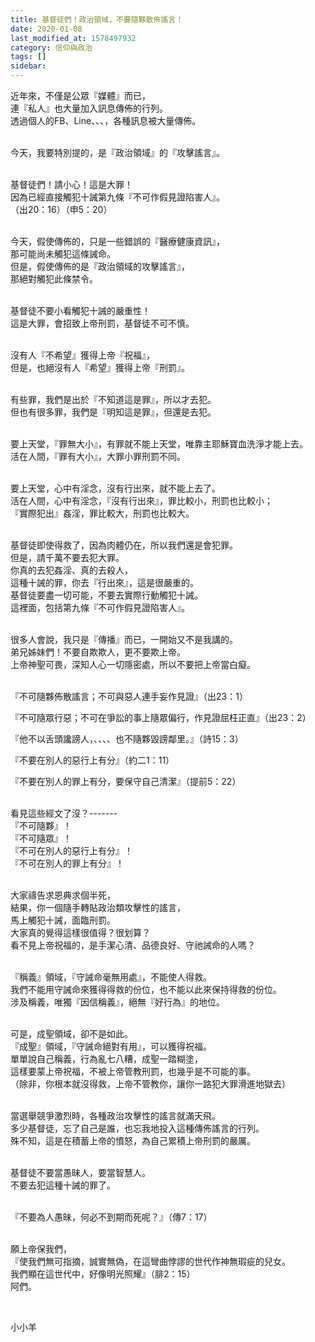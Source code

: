 ```yaml
---
title: 基督徒們！政治領域，不要隨夥散佈謠言！
date: 2020-01-08
last_modified_at: 1578497932
category: 信仰與政治
tags: []
sidebar: 
---
```


<p>近年來，不僅是公眾『媒體』而已，<br/>
連『私人』也大量加入訊息傳佈的行列。<br/>
透過個人的FB、Line、、、，各種訊息被大量傳佈。</p>
<p><br/>
今天，我要特別提的，是『政治領域』的『攻擊謠言』。</p>
<p><br/>
基督徒們！請小心！這是大罪！<br/>
因為已經直接觸犯十誡第九條『不可作假見證陷害人』。<br/>
（出20：16）（申5：20）</p>
<p><br/>
今天，假使傳佈的，只是一些錯誤的『醫療健康資訊』，<br/>
那可能尚未觸犯這條誡命。<br/>
但是，假使傳佈的是『政治領域的攻擊謠言』，<br/>
那絕對觸犯此條禁令。</p>
<p><br/>
基督徒不要小看觸犯十誡的嚴重性！<br/>
這是大罪，會招致上帝刑罰，基督徒不可不慎。</p>
<p><br/>
沒有人『不希望』獲得上帝『祝福』，<br/>
但是，也絕沒有人『希望』獲得上帝『刑罰』。</p>
<p><br/>
有些罪，我們是出於『不知道這是罪』，所以才去犯。<br/>
但也有很多罪，我們是『明知這是罪』，但還是去犯。</p>
<p><br/>
要上天堂，『罪無大小』，有罪就不能上天堂，唯靠主耶穌寶血洗淨才能上去。<br/>
活在人間，『罪有大小』，大罪小罪刑罰不同。</p>
<p><br/>
要上天堂，心中有淫念，沒有行出來，就不能上去了。<br/>
活在人間，心中有淫念，『沒有行出來』，罪比較小，刑罰也比較小；<br/>
『實際犯出』姦淫，罪比較大，刑罰也比較大。</p>
<p><br/>
基督徒即使得救了，因為肉體仍在，所以我們還是會犯罪。<br/>
但是，請千萬不要去犯大罪。<br/>
你真的去犯姦淫、真的去殺人，<br/>
這種十誡的罪，你去『行出來』，這是很嚴重的。<br/>
基督徒要盡一切可能，不要去實際行動觸犯十誡。<br/>
這裡面，包括第九條『不可作假見證陷害人』。</p>
<p><br/>
很多人會說，我只是『傳播』而已，一開始又不是我講的。<br/>
弟兄姊妹們！不要自欺欺人，更不要欺上帝。<br/>
上帝神聖可畏，深知人心一切隱密處，所以不要把上帝當白癡。</p>
<p><br/>
『不可隨夥佈散謠言；不可與惡人連手妄作見證』（出23：1）</p>
<p>『不可隨眾行惡；不可在爭訟的事上隨眾偏行，作見證屈枉正直』（出23：2）</p>
<p>『他不以舌頭讒謗人，、、、、也不隨夥毀謗鄰里。』（詩15：3）</p>
<p>『不要在別人的惡行上有分』（約二1：11）</p>
<p>『不要在別人的罪上有分，要保守自己清潔』（提前5：22）</p>
<p><br/>
看見這些經文了沒？-------<br/>
『不可隨夥』！<br/>
『不可隨眾』！<br/>
『不可在別人的惡行上有分』！<br/>
『不可在別人的罪上有分』！</p>
<p><br/>
大家禱告求恩典求個半死，<br/>
結果，你一個隨手轉貼政治類攻擊性的謠言，<br/>
馬上觸犯十誡，面臨刑罰。<br/>
大家真的覺得這樣很值得？很划算？<br/>
看不見上帝祝福的，是手潔心清、品德良好、守祂誡命的人嗎？</p>
<p><br/>
『稱義』領域，『守誡命毫無用處』，不能使人得救。<br/>
我們不能用守誡命來獲得得救的份位，也不能以此來保持得救的份位。<br/>
涉及稱義，唯獨『因信稱義』，絕無『好行為』的地位。</p>
<p><br/>
可是，成聖領域，卻不是如此。<br/>
『成聖』領域，『守誡命絕對有用』，可以獲得祝福。<br/>
單單說自己稱義，行為亂七八糟，成聖一踏糊塗，<br/>
這樣要蒙上帝祝福，不被上帝管教刑罰，也幾乎是不可能的事。<br/>
（除非，你根本就沒得救，上帝不管教你，讓你一路犯大罪滑進地獄去）</p>
<p><br/>
當選舉競爭激烈時，各種政治攻擊性的謠言就滿天飛。<br/>
多少基督徒，忘了自己是誰，也忘我地投入這種傳佈謠言的行列。<br/>
殊不知，這是在積蓄上帝的憤怒，為自己累積上帝刑罰的嚴厲。</p>
<p><br/>
基督徒不要當愚昧人，要當智慧人。<br/>
不要去犯這種十誡的罪了。</p>
<p><br/>
『不要為人愚昧，何必不到期而死呢？』（傳7：17）</p>
<p><br/>
願上帝保我們，<br/>
『使我們無可指摘，誠實無偽，在這彎曲悖謬的世代作神無瑕疵的兒女。<br/>
我們顯在這世代中，好像明光照耀』（腓2：15）<br/>
阿們。</p>
<p> </p>
<p>小小羊</p>

